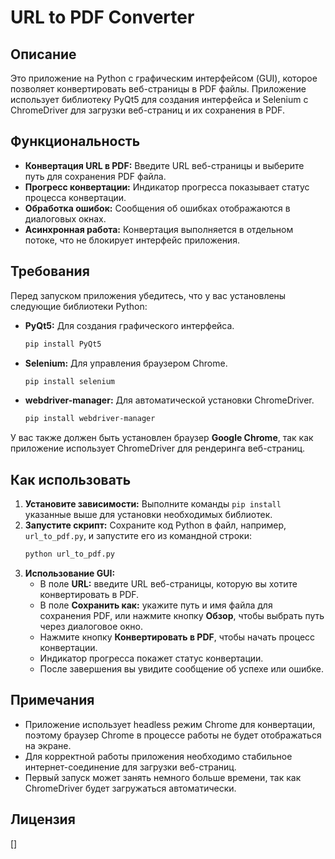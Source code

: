 # URL to PDF Converter

## Описание

Это приложение на Python с графическим интерфейсом (GUI), которое позволяет конвертировать веб-страницы в PDF файлы. Приложение использует библиотеку PyQt5 для создания интерфейса и Selenium с ChromeDriver для загрузки веб-страниц и их сохранения в PDF.

## Функциональность

*   **Конвертация URL в PDF:**  Введите URL веб-страницы и выберите путь для сохранения PDF файла.
*   **Прогресс конвертации:**  Индикатор прогресса показывает статус процесса конвертации.
*   **Обработка ошибок:**  Сообщения об ошибках отображаются в диалоговых окнах.
*   **Асинхронная работа:**  Конвертация выполняется в отдельном потоке, что не блокирует интерфейс приложения.

## Требования

Перед запуском приложения убедитесь, что у вас установлены следующие библиотеки Python:

*   **PyQt5:**  Для создания графического интерфейса.
    ```bash
    pip install PyQt5
    ```
*   **Selenium:** Для управления браузером Chrome.
    ```bash
    pip install selenium
    ```
*   **webdriver-manager:** Для автоматической установки ChromeDriver.
    ```bash
    pip install webdriver-manager
    ```

У вас также должен быть установлен браузер **Google Chrome**, так как приложение использует ChromeDriver для рендеринга веб-страниц.

## Как использовать

1.  **Установите зависимости:** Выполните команды `pip install` указанные выше для установки необходимых библиотек.
2.  **Запустите скрипт:**  Сохраните код Python в файл, например, `url_to_pdf.py`, и запустите его из командной строки:
    ```bash
    python url_to_pdf.py
    ```
3.  **Использование GUI:**
    *   В поле **URL:** введите URL веб-страницы, которую вы хотите конвертировать в PDF.
    *   В поле **Сохранить как:** укажите путь и имя файла для сохранения PDF, или нажмите кнопку **Обзор**, чтобы выбрать путь через диалоговое окно.
    *   Нажмите кнопку **Конвертировать в PDF**, чтобы начать процесс конвертации.
    *   Индикатор прогресса покажет статус конвертации.
    *   После завершения вы увидите сообщение об успехе или ошибке.

## Примечания

*   Приложение использует headless режим Chrome для конвертации, поэтому браузер Chrome в процессе работы не будет отображаться на экране.
*   Для корректной работы приложения необходимо стабильное интернет-соединение для загрузки веб-страниц.
*   Первый запуск может занять немного больше времени, так как ChromeDriver будет загружаться автоматически.

## Лицензия
[]